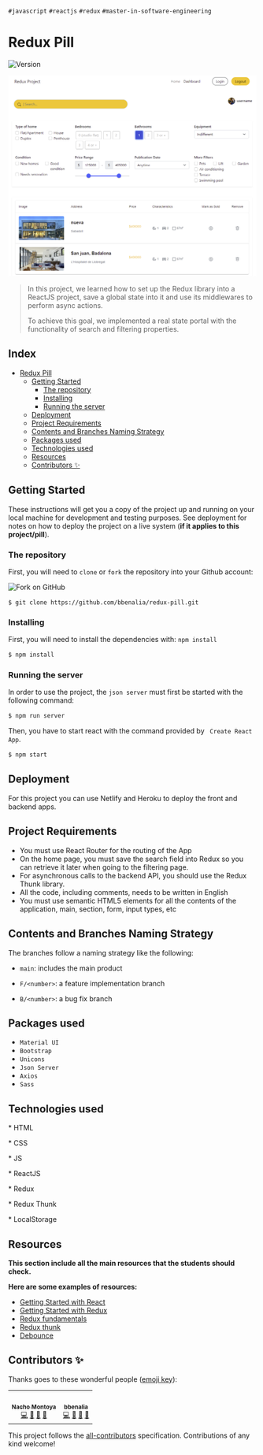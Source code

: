 `#javascript` `#reactjs` `#redux` `#master-in-software-engineering`

# Redux Pill

<p>
  <img alt="Version" src="https://img.shields.io/badge/version-1.0-blue.svg?cacheSeconds=2592000" />
</p>

<p>
  <img alt="project_view" src="./src/assets/Screenshot_project.png" />
</p>

> In this project, we learned how to set up the Redux library into a ReactJS project, save a global state into it and use its middlewares to perform async actions.
>
> To achieve this goal, we implemented a real state portal with the functionality of search and filtering properties.

## Index <!-- omit in toc -->

- [Redux Pill](#redux-pill)
  - [Getting Started](#getting-started)
    - [The repository](#the-repository)
    - [Installing](#installing)
    - [Running the server](#running-the-server)
  - [Deployment](#deployment)
  - [Project Requirements](#project-requirements)
  - [Contents and Branches Naming Strategy](#contents-and-branches-naming-strategy)
  - [Packages used](#packages-used)
  - [Technologies used](#technologies-used)
  - [Resources](#resources)
  - [Contributors ✨](#contributors-)

## Getting Started

These instructions will get you a copy of the project up and running on your
local machine for development and testing purposes. See deployment for notes on
how to deploy the project on a live system (**if it applies to this
project/pill**).

### The repository

First, you will need to `clone` or `fork` the repository into your Github
account:

<img src="https://docs.github.com/assets/images/help/repository/fork_button.jpg" alt="Fork on GitHub" width='450'>

```
$ git clone https://github.com/bbenalia/redux-pill.git
```

### Installing

First, you will need to install the dependencies with: `npm install`

```sh
$ npm install
```

### Running the server

In order to use the project, the `json server` must first be started with the following command:

```sh
$ npm run server
```

Then, you have to start react with the command provided by ` Create React App`.

```sh
$ npm start
```

## Deployment

For this project you can use Netlify and Heroku to deploy the front and backend
apps.

## Project Requirements

- You must use React Router for the routing of the App
- On the home page, you must save the search field into Redux so you can retrieve it later when going to the filtering page.
- For asynchronous calls to the backend API, you should use the Redux Thunk library.
- All the code, including comments, needs to be written in English
- You must use semantic HTML5 elements for all the contents of the application, main, section, form, input types, etc

## Contents and Branches Naming Strategy

The branches follow a naming strategy like the following:

- `main`: includes the main product

- `F/<number>`: a feature implementation branch
- `B/<number>`: a bug fix branch

## Packages used

- `Material UI`
- `Bootstrap`
- `Unicons`
- `Json Server`
- `Axios`
- `Sass`

## Technologies used

\* HTML

\* CSS

\* JS

\* ReactJS

\* Redux

\* Redux Thunk

\* LocalStorage

## Resources

**This section include all the main resources that the students should check.**

**Here are some examples of resources:**

- [Getting Started with React](https://reactjs.org/docs/getting-started.html)
- [Getting Started with Redux](https://redux.js.org/introduction/getting-started)
- [Redux fundamentals](https://egghead.io/courses/fundamentals-of-redux-course-from-dan-abramov-bd5cc867)
- [Redux thunk](https://github.com/reduxjs/redux-thunk)
- [Debounce](https://www.freecodecamp.org/espanol/news/curso-debounce-javascript-como-hacer-que-tu-js-espere/)

## Contributors ✨

Thanks goes to these wonderful people
([emoji key](https://allcontributors.org/docs/en/emoji-key)):

<!-- ALL-CONTRIBUTORS-LIST:START - Do not remove or modify this section -->
<!-- prettier-ignore-start -->
<!-- markdownlint-disable -->
<table>
   <tr>
   <td align="center"><a href="https://github.com/Nachomontoya"><img src="https://avatars.githubusercontent.com/u/73990495?v=4" width="100px;" alt=""/><br /><sub><b>Nacho Montoya</b></sub></a><br /><a href="https://github.com/bbenalia/redux-pill/commits?author=Nachomontoya" title="Code">💻</a> <a href="#design-Nachomontoya" title="Design">🎨</a> <a href="#ideas-Nachomontoya" title="Ideas, Planning, & Feedback">🤔</a> <a href="#projectManagement-Nachomontoya" title="Project Management">📆</a></td>

   <td align="center"><a href="https://github.com/bbenalia"><img src="https://avatars.githubusercontent.com/u/65949632?v=4?s=100" width="100px;" alt=""/><br /><sub><b>bbenalia</b></sub></a><br /><a href="https://github.com/bbenalia/redux-pill/commits?author=bbenalia" title="Code">💻</a> <a href="#design-bbenalia" title="Design">🎨</a> <a href="#ideas-bbenalia" title="Ideas, Planning, & Feedback">🤔</a> <a href="#projectManagement-bbenalia" title="Project Management">📆</a></td>

  </tr>
</table>

<!-- markdownlint-restore -->
<!-- prettier-ignore-end -->

<!-- ALL-CONTRIBUTORS-LIST:END -->

This project follows the
[all-contributors](https://github.com/all-contributors/all-contributors)
specification. Contributions of any kind welcome!
